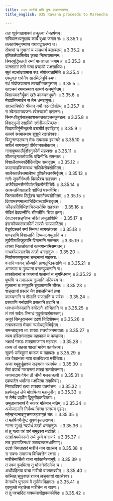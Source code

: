 ```yaml
---
title: ०३५ मारीचं प्रति पुनः रावणागमनम्
title_english: 035 Ravana proceeds to Mareecha

---
```

<div class="audioEmbed"  caption="श्रीराम-हरिसीताराममूर्ति-घनपाठिभ्यां वचनम्" src="https://archive.org/download/Ramayana-recitation-Sriram-harisItArAmamUrti-Ghanapaati-v2/Kanda_3/Kanda_3_ARK-035-Maaricham_Prathi_Punaha_Ravana_Agamanam.mp3"></div>

ततः शूर्पणखावाक्यं तच्छ्रुत्वा रोमहर्षणम्।  
सचिवानभ्यनुज्ञाय कार्यं बुध्वा जगाम सः ॥ 3.35.1 ॥   
तत्कार्यमनुगम्याथ यथावदुपलभ्य च।  
दोषाणां च गुणानां च सम्प्रधार्य बलाबलम् ॥ 3.35.2 ॥   
इतिकर्तव्यमित्येव कृत्वा निश्चयमात्मनः।  
स्थिरबुद्धिस्ततो रम्यां यानशालां जगाम ह ॥ 3.35.3 ॥   
यानशालां ततो गत्वा प्रच्छन्नो राक्षसाधिपः।  
सूतं सञ्चोदयामास रथः संयोज्यतामिति ॥ 3.35.4 ॥   
एवमुक्तः क्षणेनैव सारथिर्लघुविक्रमः।  
रथं संयोजयामास तस्याभिमतमुत्तमम् ॥ 3.35.5 ॥   
काञ्चनं रथमास्थाय कामगं रत्नभूषितम्।  
पिशाचवदनैर्युक्तं खरैः काञ्चनभूषणैः ॥ 3.35.6 ॥   
मेघप्रतिमनादेन स तेन धनदामुजः।  
राक्षसाधिपतिः श्रीमान् ययौ नदनदीपतिम् ॥ 3.35.7 ॥   
स श्वेतवालव्यजनः श्वेतच्छत्त्रो दशाननः।  
स्निग्धवैडूर्यसङ्काशस्तप्तकाञ्चनकुण्डलः ॥ 3.35.8 ॥   
विंशद्भुजो दशग्रीवो दर्शनीयपरिच्छदः।  
त्रिदशारिर्मुनीन्द्रघ्नो दशशीर्ष इवाद्रिराट् ॥ 3.35.9 ॥   
कामगं रथमास्थाय शुशुभे राक्षसेश्वरः।  
विद्युन्मण्डलवान् मेघः सबलाक इवाम्बरे ॥ 3.35.10 ॥   
सशैलं सागरानूपं वीर्यवानवलोकयन्।  
नानापुष्पफलैर्वृक्षैरनुकीर्णं सहस्रशः ॥ 3.35.11 ॥   
शीतमङ्गलतोयाभिः पद्मिनीभिः समन्ततः।  
विशालैराश्रमपदैर्वेदिमद्भिः समावृतम् ॥ 3.35.12 ॥   
कदल्याढकिसम्बाधं नालिकेरोपशोभितम्।  
सालैस्तालैस्तमालैश्च पुष्पितैस्तरुभिर्वृतम् ॥ 3.35.13 ॥   
नागैः सुपर्णैर्गन्धर्वैः किन्नरैश्च सहस्रशः।  
अजैर्वैखानसैर्माषैर्वालखिल्यैर्मरीचिपैः ॥ 3.35.14 ॥   
अत्यन्तनियताहारैः शोभितं परमर्षिभिः।  
जितकामैश्च सिद्धैश्च चारणैरुपशोभितम् ॥ 3.35.15 ॥   
दिव्याभरणमाल्याभिर्दिव्यरूपाभिरावृतम्।  
क्रीडारतिविधिज्ञाभिरप्सरोभिः सहस्रशः ॥ 3.35.16 ॥   
सेवितं देवपत्नीभिः श्रीमतीभिः श्रिया वृतम्।  
देवदानवसङ्घैश्च चरितं त्वमृताशिभिः ॥ 3.35.17 ॥   
हंसक्रौञ्चप्लवाकीर्णं सारसैः सम्प्रणादितम्।  
वैडूर्यप्रस्तरं रम्यं स्निग्धं सागरतेजसा ॥ 3.35.18 ॥   
पाण्डराणि विशालानि दिव्यमाल्ययुतानि च।  
तूर्यगीताभिजुष्टानि विमानानि समन्ततः ॥ 3.35.19 ॥   
तपसा जितलोकानां कामगान्यभिसम्पतन्।  
गन्धर्वाप्सरसश्चैव ददर्श धनदानुजः ॥ 3.35.20 ॥   
निर्यासरसमूलानां चन्दनानां सहस्रशः।  
वनानि पश्यन् सौम्यानि घ्राणतृप्तिकराणि च ॥ 3.35.21 ॥   
अगरूणां च मुख्यानां वनान्युपवनानि च।  
तक्कोलानां च जात्यनां फलानां च सुगन्धिनाम् ॥ 3.35.22 ॥   
पुष्पणि च तमालस्य गुल्मानि मरिचस्य च।  
मुक्तानां च समूहानि शुष्यमाणानि तीरतः ॥ 3.35.23 ॥   
शङ्खानां प्रस्तरं चैव प्रवालनिचयं तथा।  
काञ्चनानि च शैलानि राजतानि च सर्वशः ॥ 3.35.24 ॥   
प्रस्रवाणि मनोज्ञानि प्रसन्नानि ह्रदानि च।  
धनधान्योपपन्नानि स्त्रीरत्नैः शोभितानि च ॥ 3.35.25 ॥   
तं समं सर्वतः स्निग्धं मृदुसंस्पर्शमारुतम्।  
अनूपं सिन्धुराजस्य ददर्श त्रिदिवोपमम् ॥ 3.35.26 ॥   
तत्रापश्यत्स मेघाभं न्यग्रोधमृषिभिर्वृतम्।  
समन्ताद्यस्य ताः शाखाः शतयोजनमायताः ॥ 3.35.27 ॥   
यस्य हस्तिनमादाय महाकायं च कच्छपम्।  
भक्षार्थं गरुडः शाखामाजगाम महाबलः ॥ 3.35.28 ॥   
तस्य तां सहसा शाखां भारेण पतगोत्तमः।  
सुपर्णः पर्णबहुलां बभञ्ज च महाबलः ॥ 3.35.29 ॥   
तत्र वैखानसा माषा वालखिल्या मरीचिपाः।  
अजा बभूवुर्धूम्राश्च सङ्गताः परमर्षयः ॥ 3.35.30 ॥   
तेषां दयार्थं गरुडस्तां शाखां शतयोजनाम्।  
जगामादाय वेगेन तौ चौभौ गजकच्छपौ ॥ 3.35.31 ॥   
एकपादेन धर्मात्मा भक्षयित्वा तदामिषम्।  
निषादविषयं हत्वा शाखया पतगोत्तमः ॥ 3.35.32 ॥   
प्रहर्षमतुलं लेभे मोक्षयित्वा महामुनीन् ॥ 3.35.33 ॥   
स तेनैव प्रहर्षेण द्विगुणीकृतविक्रमः।  
अमृतानयनार्थं वै चकार मतिमान् मतिम् ॥ 3.35.34 ॥   
अयोजालानि निर्मथ्य भित्त्वा रत्नमयं गृहम्।  
महेन्द्रभवनाद्गुप्तमाजहारामृतं ततः ॥ 3.35.35 ॥   
तं महर्षिगणैर्जुष्टं सुपर्णकृतलक्षणम्।  
नाम्ना सुभद्रं न्यग्रोधं ददर्श धनदानुजः ॥ 3.35.36 ॥   
तं तु गत्वा परं पारं समुद्रस्य नदीपतेः।  
ददर्शाश्रममेकान्ते रम्ये पुण्ये वनान्तरे ॥ 3.35.37 ॥   
तत्र कृष्णाजिनधरं जटावल्कलधारिणम्।  
ददर्श नियताहारं मारीचं नाम राक्षसम् ॥ 3.35.38 ॥   
स रावणः समागम्य विधिवत्तेन रक्षसा।  
मारीचेनार्चितो राजा सर्वकामैरमानुषैः ॥ 3.35.39 ॥   
तं स्वयं पूजयित्वा तु भोजनेनोदकेन च।  
अर्थोपहितया वाचा मारीचो वाक्यमब्रवीत् ॥ 3.35.40 ॥   
कच्चित् सुकुशलं राजन् लङ्कायां राक्षसेश्वर।  
केनार्थेन पुनस्त्वं वै तूर्णमेवमिहागतः ॥ 3.35.41 ॥   
एवमुक्तो महातेजा मारीचेन स रावणः।  
तं तु पश्चादिदं वाक्यमब्रवीद्वाक्यकोविदः ॥ 3.35.42 ॥   
